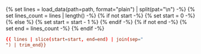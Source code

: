 {% set lines = load_data(path=path, format="plain") | split(pat="\n") -%}
{% set lines_count = lines | length() -%}
{% if not start -%}
    {% set start = 0 -%}
{% else %}
    {% set start = start - 1 %}
{% endif -%}
{% if not end -%}
    {% set end = lines_count -%}
{% endif -%}

```toml
{{ lines | slice(start=start, end=end) | join(sep="
") | trim_end}}
```
